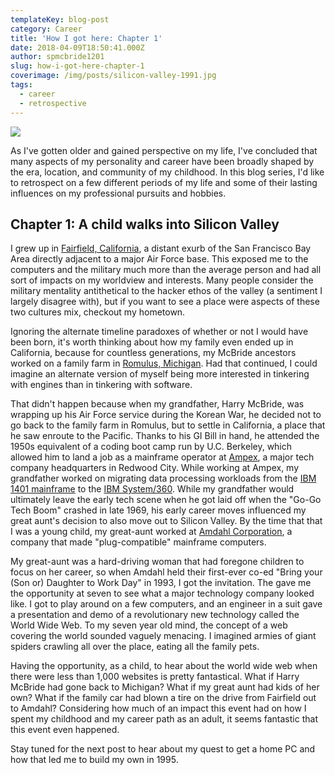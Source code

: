```yaml
---
templateKey: blog-post
category: Career
title: 'How I got here: Chapter 1'
date: 2018-04-09T18:50:41.000Z
author: spmcbride1201
slug: how-i-got-here-chapter-1
coverimage: /img/posts/silicon-valley-1991.jpg
tags:
  - career
  - retrospective
---
```


![](/img/posts/silicon-valley-1991.jpg)

As I've gotten older and gained perspective on my life, I've concluded that many aspects of my personality and career have been broadly shaped by the era, location, and community of my childhood. In this blog series, I'd like to retrospect on a few different periods of my life and some of their lasting influences on my professional pursuits and hobbies.

## Chapter 1: A child walks into Silicon Valley

I grew up in [Fairfield, California](https://en.wikipedia.org/wiki/Fairfield,_California), a distant exurb of the San Francisco Bay Area directly adjacent to a major Air Force base. This exposed me to the computers and the military much more than the average person and had all sort of impacts on my worldview and interests. Many people consider the military mentality antithetical to the hacker ethos of the valley (a sentiment I largely disagree with), but if you want to see a place were aspects of these two cultures mix, checkout my hometown.

Ignoring the alternate timeline paradoxes of whether or not I would have been born, it's worth thinking about how my family even ended up in California, because for countless generations, my McBride ancestors worked on a family farm in [Romulus, Michigan](https://en.wikipedia.org/wiki/Romulus,_Michigan). Had that continued, I could imagine an alternate version of myself being more interested in tinkering with engines than in tinkering with software.

That didn't happen because when my grandfather, Harry McBride, was wrapping up his Air Force service during the Korean War, he decided not to go back to the family farm in Romulus, but to settle in California, a place that he saw enroute to the Pacific. Thanks to his GI Bill in hand, he attended the 1950s equivalent of a coding boot camp run by U.C. Berkeley, which allowed him to land a job as a mainframe operator at [Ampex](https://www.youtube.com/watch?v=hnkRbVtRcV8), a major tech company headquarters in Redwood City. While working at Ampex, my grandfather worked on migrating data processing workloads from the [IBM 1401 mainframe](https://www.youtube.com/watch?v=NF12U-P3LAg) to the [IBM System/360](https://www.youtube.com/watch?v=V4kyTg9Cw8g&feature=youtu.be&t=16m10s). While my grandfather would ultimately leave the early tech scene when he got laid off when the "Go-Go Tech Boom" crashed in late 1969, his early career moves influenced my great aunt's decision to also move out to Silicon Valley. By the time that that I was a young child, my great-aunt worked at [Amdahl Corporation](https://en.wikipedia.org/wiki/Amdahl_Corporation), a company that made "plug-compatible" mainframe computers.

My great-aunt was a hard-driving woman that had foregone children to focus on her career, so when Amdahl held their first-ever co-ed "Bring your (Son or) Daughter to Work Day" in 1993, I got the invitation. The gave me the opportunity at seven to see what a major technology company looked like. I got to play around on a few computers, and an engineer in a suit gave a presentation and demo of a revolutionary new technology called the World Wide Web. To my seven year old mind, the concept of a web covering the world sounded vaguely menacing. I imagined armies of giant spiders crawling all over the place, eating all the family pets.

Having the opportunity, as a child, to hear about the world wide web when there were less than 1,000 websites is pretty fantastical. What if Harry McBride had gone back to Michigan? What if my great aunt had kids of her own? What if the family car had blown a tire on the drive from Fairfield out to Amdahl? Considering how much of an impact this event had on how I spent my childhood and my career path as an adult, it seems fantastic that this event even happened.

Stay tuned for the next post to hear about my quest to get a home PC and how that led me to build my own in 1995.
